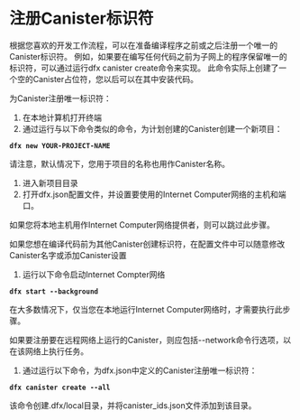 # 注册Canister标识符

根据您喜欢的开发工作流程，可以在准备编译程序之前或之后注册一个唯一的Canister标识符。 例如，如果要在编写任何代码之前为子网上的程序保留唯一的标识符，可以通过运行dfx canister create命令来实现。 此命令实际上创建了一个空的Canister占位符，您以后可以在其中安装代码。

为Canister注册唯一标识符：

1. 在本地计算机打开终端
2. 通过运行与以下命令类似的命令，为计划创建的Canister创建一个新项目：

**`dfx new YOUR-PROJECT-NAME`**

请注意，默认情况下，您用于项目的名称也用作Canister名称。

1. 进入新项目目录
2. 打开dfx.json配置文件，并设置要使用的Internet Computer网络的主机和端口。

如果您将本地主机用作Internet Computer网络提供者，则可以跳过此步骤。

如果您想在编译代码前为其他Canister创建标识符，在配置文件中可以随意修改Canister名字或添加Canister设置

1. 运行以下命令启动Internet Compter网络

**`dfx start --background`**

在大多数情况下，仅当您在本地运行Internet Computer网络时，才需要执行此步骤。

如果要注册要在远程网络上运行的Canister，则应包括--network命令行选项，以在该网络上执行任务。

1. 通过运行以下命令，为dfx.json中定义的Canister注册唯一标识符：

**`dfx canister create --all`**

该命令创建.dfx/local目录，并将canister\_ids.json文件添加到该目录。

